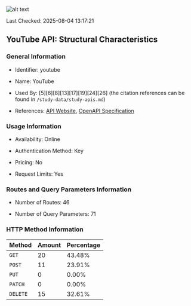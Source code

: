 ![alt text](https://img.shields.io/badge/OpenAPI_Specification-Valid-green.svg)

Last Checked: 2025-08-04 13:17:21

## YouTube API: Structural Characteristics

### General Information

- Identifier: youtube

- Name: YouTube

- Used By: [5][6][8][13][17][19][24][26] (the citation references can be found in `/study-data/study-apis.md`)

- References: [API Website](https://developers.google.com/youtube), [OpenAPI Specification](https://www.postman.com/api-evangelist/youtube/overview)

### Usage Information

- Availability: Online

- Authentication Method: Key

- Pricing: No

- Request Limits: Yes

### Routes and Query Parameters Information

- Number of Routes: 46

- Number of Query Parameters: 71

### HTTP Method Information

| Method | Amount | Percentage |
|--------|--------|------------|
| `GET` | 20 | 43.48% |
| `POST` | 11 | 23.91% |
| `PUT` | 0 | 0.00% |
| `PATCH` | 0 | 0.00% |
| `DELETE` | 15 | 32.61% |
